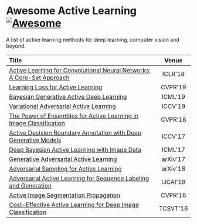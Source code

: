 # Awesome Active Learning [![Awesome](https://awesome.re/badge.svg)](https://awesome.re)
A list of active learning methods for deep learning, computer vision and beyond.


|  Title  | Venue |
|:--------|:--------:|
| [Active Learning for Convolutional Neural Networks: A Core-Set Approach](https://openreview.net/pdf?id=H1aIuk-RW) | ICLR'18|
| [Learning Loss for Active Learning](http://openaccess.thecvf.com/content_CVPR_2019/papers/Yoo_Learning_Loss_for_Active_Learning_CVPR_2019_paper.pdf) | CVPR'19 |
| [Bayesian Generative Active Deep Learning](http://proceedings.mlr.press/v97/tran19a/tran19a.pdf) | ICML'19 |
| [Variational Adversarial Active Learning](http://openaccess.thecvf.com/content_ICCV_2019/papers/Sinha_Variational_Adversarial_Active_Learning_ICCV_2019_paper.pdf) | ICCV'19 |
| [The Power of Ensembles for Active Learning in Image Classification](http://openaccess.thecvf.com/content_cvpr_2018/papers/Beluch_The_Power_of_CVPR_2018_paper.pdf) | CVPR'18 |
| [Active Decision Boundary Annotation with Deep Generative Models](http://openaccess.thecvf.com/content_ICCV_2017/papers/Huijser_Active_Decision_Boundary_ICCV_2017_paper.pdf) | ICCV'17|
| [Deep Bayesian Active Learning with Image Data](http://proceedings.mlr.press/v70/gal17a/gal17a.pdf) | ICML'17|
| [Generative Adversarial Active Learning](https://arxiv.org/pdf/1702.07956.pdf) | arXiv'17 |
| [Adversarial Sampling for Active Learning](https://arxiv.org/abs/1808.06671) | arXiv'18 |
|[Adversarial Active Learning for Sequence Labeling and Generation](https://www.ijcai.org/proceedings/2018/0558.pdf) | IJCAI'18 |
|[Active Image Segmentation Propagation](http://openaccess.thecvf.com/content_cvpr_2016/papers/Jain_Active_Image_Segmentation_CVPR_2016_paper.pdf)| CVPR'16 |
|[Cost-Effective Active Learning for Deep Image Classification](https://arxiv.org/pdf/1701.03551.pdf) | TCSVT'16 |
